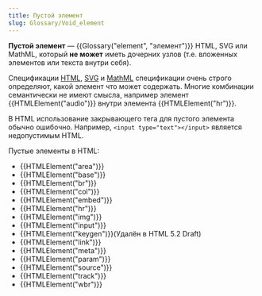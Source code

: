 ```yaml
---
title: Пустой элемент
slug: Glossary/Void_element
---
```


**Пустой элемент** — {{Glossary("element", "элемент")}} HTML, SVG или MathML, который **не может** иметь дочерних узлов (т.е. вложенных элементов или текста внутри себя).

Спецификации [HTML](https://html.spec.whatwg.org/multipage/), [SVG](https://www.w3.org/TR/SVG2/) и [MathML](https://www.w3.org/TR/MathML3/) спецификации очень строго определяют, какой элемент что может содержать. Многие комбинации семантически не имеют смысла, например элемент {{HTMLElement("audio")}} внутри элемента {{HTMLElement("hr")}}.

В HTML использование закрывающего тега для пустого элемента обычно ошибочно. Например, `<input type="text"></input>` является недопустимым HTML.

Пустые элементы в HTML:

- {{HTMLElement("area")}}
- {{HTMLElement("base")}}
- {{HTMLElement("br")}}
- {{HTMLElement("col")}}
- {{HTMLElement("embed")}}
- {{HTMLElement("hr")}}
- {{HTMLElement("img")}}
- {{HTMLElement("input")}}
- {{HTMLElement("keygen")}}(Удалён в HTML 5.2 Draft)
- {{HTMLElement("link")}}
- {{HTMLElement("meta")}}
- {{HTMLElement("param")}}
- {{HTMLElement("source")}}
- {{HTMLElement("track")}}
- {{HTMLElement("wbr")}}
